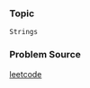### Topic

    Strings

### Problem Source

[leetcode](https://leetcode.com/problems/reverse-words-in-a-string-iii/#/description)
